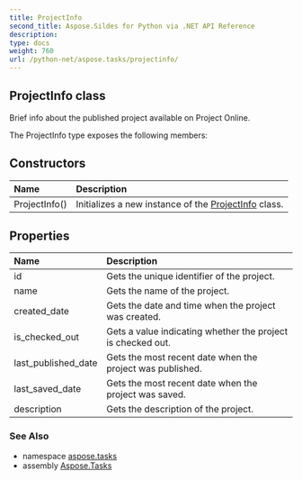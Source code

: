 ```yaml
---
title: ProjectInfo
second_title: Aspose.Sildes for Python via .NET API Reference
description: 
type: docs
weight: 760
url: /python-net/aspose.tasks/projectinfo/
---
```


## ProjectInfo class

Brief info about the published project available on Project Online.

The ProjectInfo type exposes the following members:
## Constructors
| Name | Description |
| :- | :- |
|ProjectInfo()|Initializes a new instance of the [ProjectInfo](/tasks/python-net/aspose.tasks/projectinfo/) class.|
## Properties
| Name | Description |
| :- | :- |
|id|Gets the unique identifier of the project.|
|name|Gets the name of the project.|
|created_date|Gets the date and time when the project was created.|
|is_checked_out|Gets a value indicating whether the project is checked out.|
|last_published_date|Gets the most recent date when the project was published.|
|last_saved_date|Gets the most recent date when the project was saved.|
|description|Gets the description of the project.|

### See Also

* namespace [aspose.tasks](/tasks/python-net/aspose.tasks/)
* assembly [Aspose.Tasks](/tasks/python-net/)

